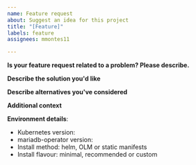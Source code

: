 ```yaml
---
name: Feature request
about: Suggest an idea for this project
title: "[Feature]"
labels: feature
assignees: mmontes11

---
```


**Is your feature request related to a problem? Please describe.**
<!--A clear and concise description of what the problem is-->

**Describe the solution you'd like**
<!--A clear and concise description of what you want to happen.-->

**Describe alternatives you've considered**
<!--A clear and concise description of any alternative solutions or features you've considered.-->

**Additional context**
<!--Add any other context  here.-->

**Environment details**:
- Kubernetes version:
- mariadb-operator version: 
- Install method: helm, OLM or static manifests
- Install flavour: minimal, recommended or custom
